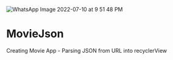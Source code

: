 ![WhatsApp Image 2022-07-10 at 9 51 48 PM](https://user-images.githubusercontent.com/106364936/178153314-43a42991-abad-4c54-b2f8-11f5b242c883.jpeg)
# MovieJson
Creating Movie App - Parsing JSON from URL into recyclerView
